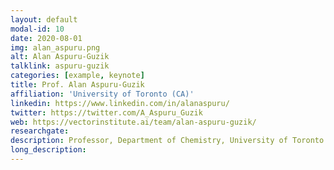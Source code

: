 ```yaml
---
layout: default
modal-id: 10
date: 2020-08-01
img: alan_aspuru.png
alt: Alan Aspuru-Guzik
talklink: aspuru-guzik
categories: [example, keynote]
title: Prof. Alan Aspuru-Guzik
affiliation: 'University of Toronto (CA)'
linkedin: https://www.linkedin.com/in/alanaspuru/
twitter: https://twitter.com/A_Aspuru_Guzik
web: https://vectorinstitute.ai/team/alan-aspuru-guzik/
researchgate: 
description: Professor, Department of Chemistry, University of Toronto.
long_description:
---
```

